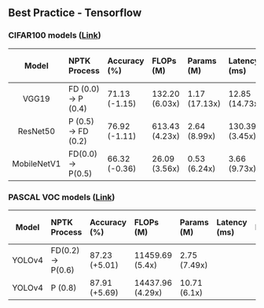 ## Best Practice - Tensorflow
### CIFAR100 models ([Link](./CIFAR100_models/))
|Model|NPTK Process|Accuracy (%)|FLOPs (M)|Params (M)|Latency (ms)|Best Practice Link|
|:---:|:---|:---|:---|:---|:---|:---:|
|VGG19|FD (0.0) &rarr; P (0.4)|71.13 (-1.15)|132.20 (6.03x)|1.17 (17.13x)|12.85 (14.73x)|[Link](./CIFAR100_models/TF_VGG19.ipynb)|
|ResNet50|P (0.5) &rarr; FD (0.2)|76.92 (-1.11)|613.43 (4.23x)|2.64 (8.99x)|130.39 (3.45x)|[Link](./CIFAR100_models/TF_ResNet50.ipynb)|
|MobileNetV1|FD(0.0) &rarr; P(0.5)| 66.32 (-0.36)|26.09 (3.56x)| 0.53 (6.24x)|3.66 (9.73x)|[Link](./CIFAR100_models/TF_MobileNetV1.ipynb)|

### PASCAL VOC models ([Link](./PASCAL_VOC_models/))
|Model|NPTK Process|Accuracy (%)|FLOPs (M)|Params (M)|Latency (ms)|Best Practice Link|
|:---:|:---|:---|:---|:---|:---|:---:|
|YOLOv4|FD(0.2) &rarr; P(0.6)|87.23 (+5.01)|11459.69 (5.4x)|2.75 (7.49x)||[Link](./PASCAL_VOC_models/TF_YOLOv4.ipynb)|
|YOLOv4|P (0.8)|87.91 (+5.69)|14437.96 (4.29x)|10.71 (6.1x)||[Link](./PASCAL_VOC_models/TF_YOLOv4_0_8.ipynb)|

